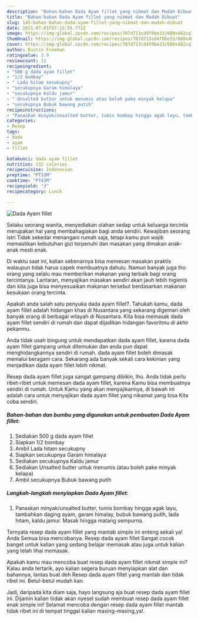 ```yaml
---
description: "Bahan-bahan Dada Ayam fillet yang nikmat dan Mudah Dibuat"
title: "Bahan-bahan Dada Ayam fillet yang nikmat dan Mudah Dibuat"
slug: 145-bahan-bahan-dada-ayam-fillet-yang-nikmat-dan-mudah-dibuat
date: 2021-07-01T07:15:55.772Z
image: https://img-global.cpcdn.com/recipes/767d713cd4f0be33/680x482cq70/dada-ayam-fillet-foto-resep-utama.jpg
thumbnail: https://img-global.cpcdn.com/recipes/767d713cd4f0be33/680x482cq70/dada-ayam-fillet-foto-resep-utama.jpg
cover: https://img-global.cpcdn.com/recipes/767d713cd4f0be33/680x482cq70/dada-ayam-fillet-foto-resep-utama.jpg
author: Dustin Freeman
ratingvalue: 3.9
reviewcount: 11
recipeingredient:
- "500 g dada ayam fillet"
- "1/2 bombay"
- " Lada hitam secukupny"
- "secukupnya Garam himalaya"
- "secukupnya Kaldu jamur"
- " Unsalted butter untuk menumis atau boleh pake minyak kelapa"
- "secukupnya Bubuk bawang putih"
recipeinstructions:
- "Panaskan minyak/unsalted butter, tumis bombay hingga agak layu, tambahkan daging ayam, garam himalay, bubuk bawang putih, lada hitam, kaldu jamur. Masak hingga matang sempurna."
categories:
- Resep
tags:
- dada
- ayam
- fillet

katakunci: dada ayam fillet 
nutrition: 132 calories
recipecuisine: Indonesian
preptime: "PT33M"
cooktime: "PT43M"
recipeyield: "3"
recipecategory: Lunch

---
```



![Dada Ayam fillet](https://img-global.cpcdn.com/recipes/767d713cd4f0be33/680x482cq70/dada-ayam-fillet-foto-resep-utama.jpg)

Selaku seorang wanita, menyediakan olahan sedap untuk keluarga tercinta merupakan hal yang membahagiakan bagi anda sendiri. Kewajiban seorang istri Tidak sekedar menangani rumah saja, tetapi kamu pun wajib memastikan kebutuhan gizi terpenuhi dan masakan yang dimakan anak-anak mesti enak.

Di waktu  saat ini, kalian sebenarnya bisa memesan masakan praktis walaupun tidak harus capek membuatnya dahulu. Namun banyak juga lho orang yang selalu mau memberikan makanan yang terbaik bagi orang tercintanya. Lantaran, menyajikan masakan sendiri akan jauh lebih higienis dan kita juga bisa menyesuaikan makanan tersebut berdasarkan makanan kesukaan orang tercinta. 



Apakah anda salah satu penyuka dada ayam fillet?. Tahukah kamu, dada ayam fillet adalah hidangan khas di Nusantara yang sekarang digemari oleh banyak orang di berbagai wilayah di Nusantara. Kita bisa memasak dada ayam fillet sendiri di rumah dan dapat dijadikan hidangan favoritmu di akhir pekanmu.

Anda tidak usah bingung untuk mendapatkan dada ayam fillet, karena dada ayam fillet gampang untuk ditemukan dan anda pun dapat menghidangkannya sendiri di rumah. dada ayam fillet boleh dimasak memalui beragam cara. Sekarang ada banyak sekali cara kekinian yang menjadikan dada ayam fillet lebih nikmat.

Resep dada ayam fillet juga sangat gampang dibikin, lho. Anda tidak perlu ribet-ribet untuk memesan dada ayam fillet, karena Kamu bisa membuatnya sendiri di rumah. Untuk Kamu yang akan menyajikannya, di bawah ini adalah cara untuk menyajikan dada ayam fillet yang nikamat yang bisa Kita coba sendiri.

<!--inarticleads1-->

##### Bahan-bahan dan bumbu yang digunakan untuk pembuatan Dada Ayam fillet:

1. Sediakan 500 g dada ayam fillet
1. Siapkan 1/2 bombay
1. Ambil  Lada hitam secukupny
1. Siapkan secukupnya Garam himalaya
1. Sediakan secukupnya Kaldu jamur
1. Sediakan  Unsalted butter untuk menumis (atau boleh pake minyak kelapa)
1. Ambil secukupnya Bubuk bawang putih




<!--inarticleads2-->

##### Langkah-langkah menyiapkan Dada Ayam fillet:

1. Panaskan minyak/unsalted butter, tumis bombay hingga agak layu, tambahkan daging ayam, garam himalay, bubuk bawang putih, lada hitam, kaldu jamur. Masak hingga matang sempurna.




Ternyata resep dada ayam fillet yang mantab simple ini enteng sekali ya! Anda Semua bisa mencobanya. Resep dada ayam fillet Sangat cocok banget untuk kalian yang sedang belajar memasak atau juga untuk kalian yang telah lihai memasak.

Apakah kamu mau mencoba buat resep dada ayam fillet nikmat simple ini? Kalau anda tertarik, ayo kalian segera buruan menyiapkan alat dan bahannya, lantas buat deh Resep dada ayam fillet yang mantab dan tidak ribet ini. Betul-betul mudah kan. 

Jadi, daripada kita diam saja, hayo langsung aja buat resep dada ayam fillet ini. Dijamin kalian tiidak akan nyesel sudah membuat resep dada ayam fillet enak simple ini! Selamat mencoba dengan resep dada ayam fillet mantab tidak ribet ini di tempat tinggal kalian masing-masing,ya!.


